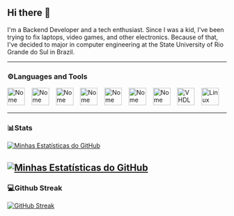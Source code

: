 ## Hi there 👋
I'm a Backend Developer and a tech enthusiast. Since I was a kid, I've been trying to fix laptops, video games, and other electronics. Because of that, I've decided to major in computer engineering at the State University of Rio Grande do Sul in Brazil.

---
### ⚙️Languages and Tools
<img src="https://cdn.jsdelivr.net/gh/devicons/devicon@latest/icons/java/java-original.svg" alt="Nome da Ferramenta 1" width="40" height="40"/>&nbsp;&nbsp;&nbsp; <img src="https://cdn.jsdelivr.net/gh/devicons/devicon@latest/icons/c/c-original.svg" alt="Nome da Ferramenta 2" width="40" height="40"/>&nbsp;&nbsp;&nbsp; <img src="https://cdn.jsdelivr.net/gh/devicons/devicon@latest/icons/javascript/javascript-original.svg" alt="Nome da Ferramenta 3" width="40" height="40"/>&nbsp;&nbsp;&nbsp;
<img src="https://cdn.jsdelivr.net/gh/devicons/devicon@latest/icons/html5/html5-original.svg" alt="Nome da Ferramenta 4" width="40" height="40"/>&nbsp;&nbsp;&nbsp;
<img src="https://cdn.jsdelivr.net/gh/devicons/devicon@latest/icons/css3/css3-original.svg" alt="Nome da Ferramenta 4" width="40" height="40"/>&nbsp;&nbsp;&nbsp;
<img src="https://cdn.jsdelivr.net/gh/devicons/devicon@latest/icons/github/github-original.svg" alt="Nome da Ferramenta 4" width="40" height="40"/>&nbsp;&nbsp;&nbsp;
<img src="https://cdn.jsdelivr.net/gh/devicons/devicon@latest/icons/git/git-original.svg" alt="Nome da Ferramenta 4" width="40" height="40"/>&nbsp;&nbsp;&nbsp;
<img src="https://cdn.jsdelivr.net/gh/vscode-icons/vscode-icons@master/icons/file_type_vhdl.svg" alt="VHDL" width="40" height="40"/>&nbsp;&nbsp;&nbsp;
<img src="https://cdn.jsdelivr.net/gh/devicons/devicon@latest/icons/linux/linux-original.svg" alt="Linux" width="40" height="40"/>

---
### 📊Stats
[![Minhas Estatísticas do GitHub](https://github-readme-stats.vercel.app/api?username=nickevangelista&show_icons=true&theme=highcontrast)](https://github-readme-stats.vercel.app/api?username=nickevangelista&show_icons=true&theme=highcontrast&hide_border=true)

[![Minhas Estatísticas do GitHub](https://github-readme-stats.vercel.app/api?username=nickevangelista&show_icons=true&theme=highcontrast&hide_border=true)](https://github-readme-stats.vercel.app/api?username=nickevangelista&show_icons=true&theme=highcontrast&hide_border=true)
---
### 💻Github Streak

[![GitHub Streak](https://streak-stats.demolab.com?user=nickevangelista&theme=highcontrast&hide_border=true)](https://git.io/streak-stats)
<!--
**nickevangelista/nickevangelista** is a ✨ _special_ ✨ repository because its `README.md` (this file) appears on your GitHub profile.

Here are some ideas to get you started:

- 🔭 I’m currently working on ...
- 🌱 I’m currently learning ...
- 👯 I’m looking to collaborate on ...
- 🤔 I’m looking for help with ...
- 💬 Ask me about ...
- 📫 How to reach me: ...
- 😄 Pronouns: ...
- ⚡ Fun fact: ...
-->
